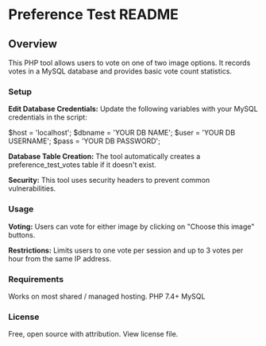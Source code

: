 # Preference Test README

## Overview
This PHP tool allows users to vote on one of two image options. It records votes in a MySQL database and provides basic vote count statistics.

### Setup

**Edit Database Credentials:** Update the following variables with your MySQL credentials in the script:

$host = 'localhost';
$dbname = 'YOUR DB NAME';
$user = 'YOUR DB USERNAME';
$pass = 'YOUR DB PASSWORD';

**Database Table Creation:** The tool automatically creates a preference_test_votes table if it doesn't exist.

**Security:** This tool uses security headers to prevent common vulnerabilities.

### Usage

**Voting:** Users can vote for either image by clicking on "Choose this image" buttons.

**Restrictions:** Limits users to one vote per session and up to 3 votes per hour from the same IP address.

### Requirements
Works on most shared / managed hosting.
PHP 7.4+
MySQL

### License
Free, open source with attribution. View license file.
